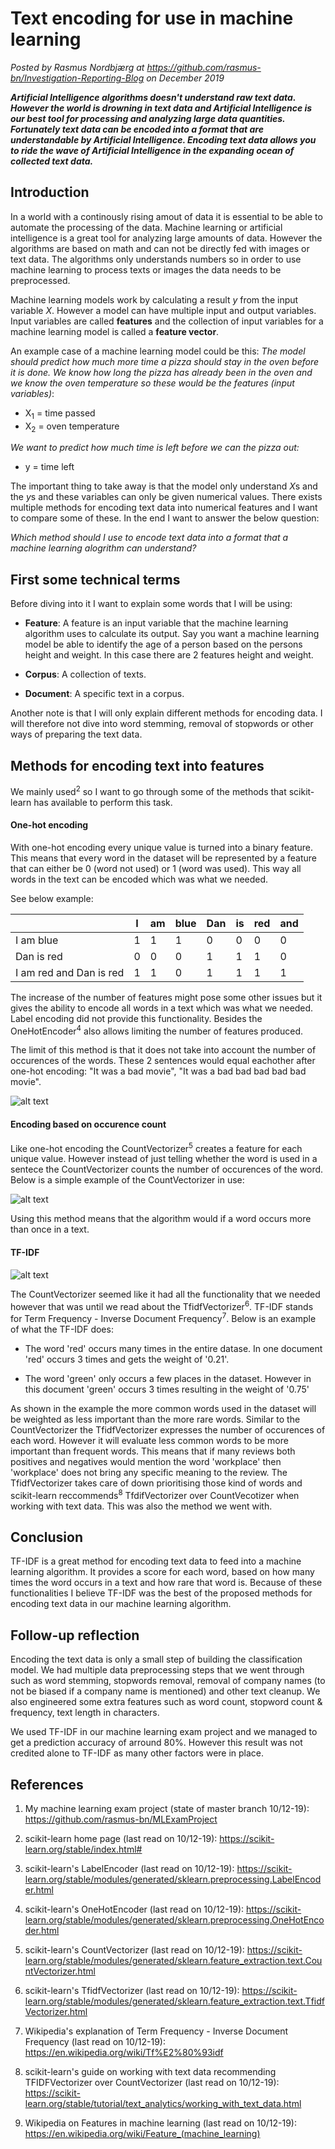 # Text encoding for use in machine learning

*Posted by Rasmus Nordbjærg at https://github.com/rasmus-bn/Investigation-Reporting-Blog on December 2019*

***Artificial Intelligence algorithms doesn't understand raw text data. However the world is drowning in text data and Artificial Intelligence is our best tool for processing and analyzing large data quantities. Fortunately text data can be encoded into a format that are understandable by Artificial Intelligence. Encoding text data allows you to ride the wave of Artificial Intelligence in the expanding ocean of collected text data.***


## Introduction

In a world with a continously rising amout of data it is essential to be able to automate the processing of the data. Machine learning or artificial intelligence is a great tool for analyzing large amounts of data. However the algorithms are based on math and can not be directly fed with images or text data. The algorithms only understands numbers so in order to use machine learning to process texts or images the data needs to be preprocessed.

Machine learning models work by calculating a result *y* from the input variable *X*. However a model can have multiple input and output variables. Input variables are called **features** and the collection of input variables for a machine learning model is called a **feature vector**.

An example case of a machine learning model could be this: *The model should predict how much more time a pizza should stay in the oven before it is done. We know how long the pizza has already been in the oven and we know the oven temperature so these would be the features (input variables)*:
* X<sub>1</sub> = time passed
* X<sub>2</sub> = oven temperature

*We want to predict how much time is left before we can the pizza out:*
* y = time left

The important thing to take away is that the model only understand *X*s and the *y*s and these variables can only be given numerical values. There exists multiple methods for encoding text data into numerical features and I want to compare some of these. In the end I want to answer the below question:

*Which method should I use to encode text data into a format that a machine learning alogrithm can understand?*

## First some technical terms

Before diving into it I want to explain some words that I will be using:

* **Feature**: A feature is an input variable that the machine learning algorithm uses to calculate its output. Say you want a machine learning model be able to identify the age of a person based on the persons height and weight. In this case there are 2 features height and weight.

* **Corpus**: A collection of texts.

* **Document**: A specific text in a corpus.

Another note is that I will only explain different methods for encoding data. I will therefore not dive into word stemming, removal of stopwords or other ways of preparing the text data.

## Methods for encoding text into features

We mainly used<sup>2</sup> so I want to go through some of the methods that scikit-learn has available to perform this task.

#### One-hot encoding

With one-hot encoding every unique value is turned into a binary feature. This means that every word in the dataset will be represented by a feature that can either be 0 (word not used) or 1 (word was used). This way all words in the text can be encoded which was what we needed.

See below example:

|                         | I | am | blue | Dan | is | red | and |
|-------------------------|---|----|------|-----|----|-----|-----|
| I am blue               | 1 | 1  | 1    | 0   | 0  | 0   | 0   |
| Dan is red              | 0 | 0  | 0    | 1   | 1  | 1   | 0   |
| I am red and Dan is red | 1 | 1  | 0    | 1   | 1  | 1   | 1   |

The increase of the number of features might pose some other issues but it gives the ability to encode all words in a text which was what we needed. Label encoding did not provide this functionality. Besides the OneHotEncoder<sup>4</sup> also allows limiting the number of features produced.

The limit of this method is that it does not take into account the number of occurences of the words. These 2 sentences would equal eachother after one-hot encoding: "It was a bad movie", "It was a bad bad bad bad bad movie".

![alt text](https://raw.githubusercontent.com/rasmus-bn/Investigation-Reporting-Blog/master/images/One-Hot%20example.png "See 'Encoding examples.ipynb' in the repo")

#### Encoding based on occurence count

Like one-hot encoding the CountVectorizer<sup>5</sup> creates a feature for each unique value. However instead of just telling whether the word is used in a sentece the CountVectorizer counts the number of occurences of the word. Below is a simple example of the CountVectorizer in use:

![alt text](https://raw.githubusercontent.com/rasmus-bn/Investigation-Reporting-Blog/master/images/Count-based%20example.png "See 'Encoding examples.ipynb' in the repo")

Using this method means that the algorithm would if a word occurs more than once in a text.

#### TF-IDF


![alt text](https://raw.githubusercontent.com/rasmus-bn/Investigation-Reporting-Blog/master/images/TF-IDF%20example.png "See 'Encoding examples.ipynb' in the repo")

The CountVectorizer seemed like it had all the functionality that we needed however that was until we read about the TfidfVectorizer<sup>6</sup>. TF-IDF stands for Term Frequency - Inverse Document Frequency<sup>7</sup>. Below is an example of what the TF-IDF does:

* The word 'red' occurs many times in the entire datase. In one document 'red' occurs 3 times and gets the weight of '0.21'.

* The word 'green' only occurs a few places in the dataset. However in this document 'green' occurs 3 times resulting in the weight of '0.75'

As shown in the example the more common words used in the dataset will be weighted as less important than the more rare words. Similar to the CountVectorizer the TfidfVectorizer expresses the number of occurences of each word. However it will evaluate less common words to be more important than frequent words. This means that if many reviews both positives and negatives would mention the word 'workplace' then 'workplace' does not bring any specific meaning to the review. The TfidfVectorizer takes care of down prioritising those kind of words and scikit-learn reccommends<sup>8</sup> TfdifVectorizer over CountVecotizer when working with text data. This was also the method we went with.

## Conclusion
TF-IDF is a great method for encoding text data to feed into a machine learning algorithm. It provides a score for each word, based on how many times the word occurs in a text and how rare that word is. Because of these functionalities I believe TF-IDF was the best of the proposed methods for encoding text data in our machine learning algorithm.

## Follow-up reflection

Encoding the text data is only a small step of building the classification model. We had multiple data preprocessing steps that we went through such as word stemming, stopwords removal, removal of company names (to not be biased if a company name is mentioned) and other text cleanup. We also engineered some extra features such as word count, stopword count & frequency, text length in characters.

We used TF-IDF in our machine learning exam project and we managed to get a prediction accuracy of arround 80%. However this result was not credited alone to TF-IDF as many other factors were in place.

## References

1. My machine learning exam project (state of master branch 10/12-19): https://github.com/rasmus-bn/MLExamProject

2. scikit-learn home page (last read on 10/12-19): https://scikit-learn.org/stable/index.html#

3. scikit-learn's LabelEncoder (last read on 10/12-19): https://scikit-learn.org/stable/modules/generated/sklearn.preprocessing.LabelEncoder.html

4. scikit-learn's OneHotEncoder (last read on 10/12-19): https://scikit-learn.org/stable/modules/generated/sklearn.preprocessing.OneHotEncoder.html

5. scikit-learn's CountVectorizer (last read on 10/12-19): https://scikit-learn.org/stable/modules/generated/sklearn.feature_extraction.text.CountVectorizer.html

6. scikit-learn's TfidfVectorizer (last read on 10/12-19): https://scikit-learn.org/stable/modules/generated/sklearn.feature_extraction.text.TfidfVectorizer.html

7. Wikipedia's explanation of Term Frequency - Inverse Document Frequency (last read on 10/12-19): https://en.wikipedia.org/wiki/Tf%E2%80%93idf

8. scikit-learn's guide on working with text data recommending TFIDFVectorizer over CountVectorizer (last read on 10/12-19): https://scikit-learn.org/stable/tutorial/text_analytics/working_with_text_data.html

9. Wikipedia on Features in machine learning (last read on 10/12-19): https://en.wikipedia.org/wiki/Feature_(machine_learning)